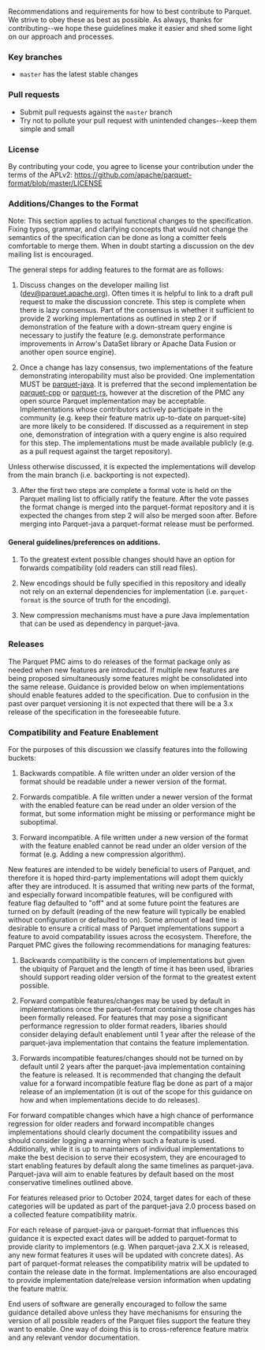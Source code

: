 <!--
  - Licensed to the Apache Software Foundation (ASF) under one
  - or more contributor license agreements.  See the NOTICE file
  - distributed with this work for additional information
  - regarding copyright ownership.  The ASF licenses this file
  - to you under the Apache License, Version 2.0 (the
  - "License"); you may not use this file except in compliance
  - with the License.  You may obtain a copy of the License at
  -
  -   http://www.apache.org/licenses/LICENSE-2.0
  -
  - Unless required by applicable law or agreed to in writing,
  - software distributed under the License is distributed on an
  - "AS IS" BASIS, WITHOUT WARRANTIES OR CONDITIONS OF ANY
  - KIND, either express or implied.  See the License for the
  - specific language governing permissions and limitations
  - under the License.
  -->

Recommendations and requirements for how to best contribute to Parquet. We strive to obey these as best as possible. As always, thanks for contributing--we hope these guidelines make it easier and shed some light on our approach and processes.

### Key branches
- `master` has the latest stable changes

### Pull requests
- Submit pull requests against the `master` branch
- Try not to pollute your pull request with unintended changes--keep them simple and small

### License
By contributing your code, you agree to license your contribution under the terms of the APLv2:
https://github.com/apache/parquet-format/blob/master/LICENSE

### Additions/Changes to the Format

Note: This section applies to actual functional changes to the specification.
Fixing typos, grammar, and clarifying concepts that would not change the
semantics of the specification can be done as long a comitter feels comfortable
to merge them. When in doubt starting a discussion on the dev mailing list is
encouraged.

The general steps for adding features to the format are as follows:

1. Discuss changes on the developer mailing list (dev@parquet.apache.org).
   Often times it is helpful to link to a draft pull request to make the
   discussion concrete. This step is complete when there is lazy consensus. Part
   of the consensus is whether it sufficient to provide 2 working
   implementations as outlined in step 2 or if demonstration of the feature with
   a down-stream query engine is necessary to justify the feature (e.g.
   demonstrate performance improvements in Arrow's DataSet library or Apache
   Data Fusion or another open source engine).

2. Once a change has lazy consensus, two implementations of the feature
   demonstrating interopability must also be provided.  One implementation MUST
   be [parquet-java](http://github.com/apache/parquet-java).  It is preferred
   that the second implementation be
   [parquet-cpp](https://github.com/apache/arrow) or
   [parquet-rs](https://github.com/apache/arrow-rs), however at the discretion
   of the PMC any open source Parquet implementation may be acceptable.
   Implementations whose contributors actively participate in the community
   (e.g. keep their feature matrix up-to-date on parquet-site) are more likely
   to be considered. If discussed as a requirement in step one, demonstration
   of integration with a query engine is also required for this step. The
   implementations must be made available publicly (e.g. as a pull request
   against the target repository).

Unless otherwise discussed, it is expected the implementations will develop from
the main branch (i.e. backporting is not expected).

3. After the first two steps are complete a formal vote is held on the Parquet
   mailing list to officially ratify the feature.  After the vote passes the
   format change is merged into the parquet-format repository and it is expected
   the changes from step 2 will also be merged soon after. Before merging into
   Parquet-java a parquet-format release must be performed.

#### General guidelines/preferences on additions.

1. To the greatest extent possible changes should have an option for forwards
   compatibility (old readers can still read files).

2. New encodings should be fully specified in this repository and ideally not
   rely on an external dependencies for implementation (i.e. `parquet-format` is
   the source of truth for the encoding).

3. New compression mechanisms must have a pure Java implementation that can be
   used as dependency in parquet-java.

### Releases

The Parquet PMC aims to do releases of the format package only as needed when
new features are introduced. If multiple new features are being proposed
simultaneously some features might be consolidated into the same release.
Guidance is provided below on when implementations should enable features added
to the specification.  Due to confusion in the past over parquet versioning it
is not expected that there will be a 3.x release of the specification in the
foreseeable future.

### Compatibility and Feature Enablement

For the purposes of this discussion we classify features into the following buckets:

1. Backwards compatible. A file written under an older version of the format
   should be readable under a newer version of the format.

2. Forwards compatible. A file written under a newer version of the format with
   the enabled feature can be read under an older version of the format, but
   some information might be missing or performance might be suboptimal.

3. Forward incompatible. A file written under a new version of the format with
   the feature enabled cannot be read under an older version of the format (e.g.
   Adding a new compression algorithm).

New features are intended to be widely beneficial to users of Parquet, and
therefore it is hoped third-party implementations will adopt them quickly after
they are introduced. It is assumed that writing new parts of the format, and
especially forward incompatible features, will be configured with feature flag
defaulted to "off" and at some future point the features are turned on by default
(reading of the new feature will typically be enabled without configuration or
defaulted to on). Some amount of lead time is desirable to ensure a critical
mass of Parquet implementations support a feature to avoid compatability issues
across the ecosystem.  Therefore, the Parquet PMC gives the following
recommendations for managing features:

1. Backwards compatibility is the concern of implementations but given the
   ubiquity of Parquet and the length of time it has been used, libraries should
   support reading older version of the format to the greatest extent possible.

2. Forward compatible features/changes may be used by default in implementations
   once the parquet-format containing those changes has been formally released.
   For features that may pose a significant performance regression to older
   format readers, libaries should consider delaying default enablement until 1
   year after the release of the parquet-java implementation that contains the
   feature implementation.

3. Forwards incompatible features/changes should not be turned on by default
   until 2 years after the parquet-java implementation containing the feature is
   released. It is recommended that changing the default value for a forward
   incompatible feature flag be done as part of a major release of an
   implementation (it is out of the scope for this guidance on how and when
   implementations decide to do releases).

For forward compatible changes which have a high chance of performance
regression for older readers and forward incompatible changes implementations
should clearly document the compatibility issues and should consider logging a
warning when such a feature is used. Additionally, while it is up to maintainers
of individual implementations to make the best decision to serve their
ecosystem, they are encouraged to start enabling features by default along the
same timelines as parquet-java.  Parquet-java will aim to enable features by
default based on the most conservative timelines outlined above.

For features released prior to October 2024, target dates for each of these
categories will be updated as part of the parquet-java 2.0 process based on a
collected feature compatibility matrix.

For each release of parquet-java or parquet-format that influences this guidance
it is expected exact dates will be added to parquet-format to provide clarity to
implementors (e.g. When parquet-java 2.X.X is released, any new format features
it uses will be updated with concrete dates). As part of parquet-format
releases the compatibility matrix will be updated to contain the release date
in the format. Implementations are also encouraged to provide implementation
date/release version information when updating the feature matrix.

End users of software are generally encouraged to follow the same guidance
detailed above unless they have mechanisms for ensuring the version of all
possible readers of the Parquet files support the feature they want to enable.
One way of doing this is to cross-reference feature matrix and any relevant
vendor documentation.
